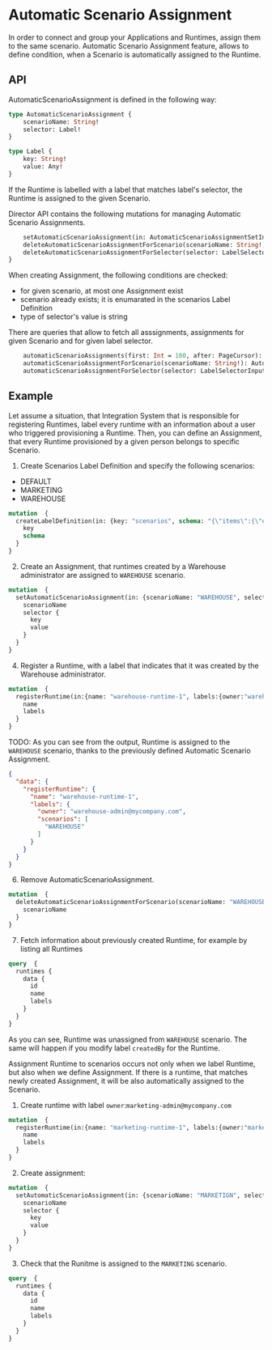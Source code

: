 # Automatic Scenario Assignment

In order to connect and group your Applications and Runtimes, assign them to the same scenario.
Automatic Scenario Assignment feature, allows to define condition, when a Scenario is automatically assigned to the Runtime.


## API

AutomaticScenarioAssignment is defined in the following way:
```graphql
type AutomaticScenarioAssignment {
	scenarioName: String!
	selector: Label!
}

type Label {
	key: String!
	value: Any!
}

```

If the Runtime is labelled with a label that matches label's selector, the Runtime is assigned to the given Scenario.


Director API contains the following mutations for managing Automatic Scenario Assignments.
```graphql
	setAutomaticScenarioAssignment(in: AutomaticScenarioAssignmentSetInput!): AutomaticScenarioAssignment 
	deleteAutomaticScenarioAssignmentForScenario(scenarioName: String!): AutomaticScenarioAssignment 
	deleteAutomaticScenarioAssignmentForSelector(selector: LabelSelectorInput!): [AutomaticScenarioAssignment!]! 
}
```
When creating Assignment, the following conditions are checked:
* for given scenario, at most one Assignment exist
* scenario already exists; it is enumarated in the scenarios Label Definition
* type of selector's value is string

There are queries that allow to fetch all asssignments, assignments for given Scenario and for given label selector.
```graphql
	automaticScenarioAssignments(first: Int = 100, after: PageCursor): AutomaticScenarioAssignmentPage @hasScopes(path: "graphql.query.automaticScenarioAssignments")
	automaticScenarioAssignmentForScenario(scenarioName: String!): AutomaticScenarioAssignment @hasScopes(path: "graphql.query.automaticScenarioAssignmentForScenario")
	automaticScenarioAssignmentForSelector(selector: LabelSelectorInput!): [AutomaticScenarioAssignment!]! @hasScopes(path: "graphql.query.automaticScenarioAssignmentForSelector")
```

## Example
Let assume a situation, that Integration System that is responsible for registering Runtimes, label every runtime with 
an information about a user who triggered provisioning a Runtime. 
Then, you can define an Assignment, that every Runtime provisioned by a given person belongs to specific Scenario.

1. Create Scenarios Label Definition and specify the following scenarios: 
* DEFAULT
* MARKETING
* WAREHOUSE

```graphql
mutation  {
  createLabelDefinition(in: {key: "scenarios", schema: "{\"items\":{\"enum\":[\"DEFAULT\",\"MARKETING\",\"WAREHOUSE\"],\"maxLength\":128,\"pattern\":\"^[A-Za-z0-9]([-_A-Za-z0-9\\\\s]*[A-Za-z0-9])$\",\"type\":\"string\"},\"minItems\":1,\"type\":\"array\",\"uniqueItems\":true}"}) {
    key
    schema
  }
}
```

2. Create an Assignment, that runtimes created by a Warehouse administrator are assigned to `WAREHOUSE` scenario.
```graphql
mutation  {
  setAutomaticScenarioAssignment(in: {scenarioName: "WAREHOUSE", selector: {key: "owner", value: "warehouse-admin@mycompany.com"}}) {
    scenarioName
    selector {
      key
      value
    }
  }
}
```
4. Register a Runtime, with a label that indicates that it was created by the Warehouse administrator.
```graphql
mutation  {
  registerRuntime(in:{name: "warehouse-runtime-1", labels:{owner:"warehouse-admin@mycompany.com"}}) {
    name
    labels
  }
}
```
TODO: As you can see from the output, Runtime is assigned to the `WAREHOUSE` scenario, thanks to the previously
defined Automatic Scenario Assignment. 
```json
{
  "data": {
    "registerRuntime": {
      "name": "warehouse-runtime-1",
      "labels": {
        "owner": "warehouse-admin@mycompany.com",
        "scenarios": [
          "WAREHOUSE"
        ]
      }
    }
  }
}

```

6. Remove AutomaticScenarioAssignment.
```graphql
mutation  {
  deleteAutomaticScenarioAssignmentForScenario(scenarioName: "WAREHOUSE") {
    scenarioName
  }
}
```

7. Fetch information about previously created Runtime, for example by listing all Runtimes
```graphql
query  {
  runtimes {
    data {
      id
      name
      labels
    }
  }
}
```

As you can see, Runtime was unassigned from `WAREHOUSE` scenario.
The same will happen if you modify label `createdBy` for the Runtime.

Assignment Runtime to scenarios occurs not only when we label Runtime, but also when we define Assignment.
If there is a runtime, that matches newly created Assignment, it will be also automatically assigned to the Scenario.

1. Create runtime with label `owner`:`marketing-admin@mycompany.com`

```graphql
mutation  {
  registerRuntime(in:{name: "marketing-runtime-1", labels:{owner:"marketing-admin@mycompany.com"}}) {
    name
    labels
  }
}

```
2. Create assignment:
```graphql
mutation  {
  setAutomaticScenarioAssignment(in: {scenarioName: "MARKETIGN", selector: {key: "owner", value: "marketing-admin@mycompany.com"}}) {
    scenarioName
    selector {
      key
      value
    }
  }
}
```

3. Check that the Runitme is assigned to the `MARKETING` scenario.
```graphql
query  {
  runtimes {
    data {
      id
      name
      labels
    }
  }
}
```
